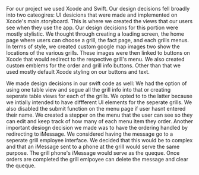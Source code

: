 For our project we used Xcode and Swift.
Our design decisions fell broadly into two cateogires: UI desicions that were made and implemented on Xcode's main.storyboard. This is where we created
the views that our users see when they use the app. Our design decisions for this portion were mostly stylistic. We thought through creating a loading screen,
the home page where users can choose a grill, the fact page, and each grills menus. In terms of style, we created custom google map images two show the locations
of the various grills. These images were then linked to buttons on Xcode that would redirect to the respective grill's menu. We also created custom emblems for
the order and grill info buttons. Other than that we used mostly default Xcode styling on our buttons and text.

We made design decisions in our swift code as well: We had the option of using one table view and segue all the grill info into that or creating seperate table
views for each of the grills. We opted to to the latter because we intially intended to have diffferent UI elements for the seperate grills.
We also disabled the submit function on the menu page if user hasnt entered their name.
We created a stepper on the menu that the user can see so they can edit and keep track of how many of each menu item they order.
Another important desiogn decision we made was to have the ordering handled by redirecting to iMessage. We considered having the message go to a seperate grill
employee interface. We decided that this would be to complex and that an iMessage sent to a phone at the grill would serve the same purpose. The grill phone's
iMessage would serve as the queque. Once orders are completed the grill emlpoyee can delete the message and clear the queque.
